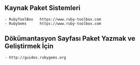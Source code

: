 
## Kaynak Paket Sistemleri
	
	- RubyToolBox 	https://www.ruby-toolbox.com
	- RubyGems		https://www.ruby-toolbox.com


## Dökümantasyon Sayfası  Paket Yazmak ve Geliştirmek İçin
	- http://guides.rubygems.org



